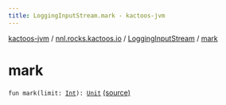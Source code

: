 ```yaml
---
title: LoggingInputStream.mark - kactoos-jvm
---
```


[kactoos-jvm](../../index.html) / [nnl.rocks.kactoos.io](../index.html) / [LoggingInputStream](index.html) / [mark](./mark.html)

# mark

`fun mark(limit: `[`Int`](https://kotlinlang.org/api/latest/jvm/stdlib/kotlin/-int/index.html)`): `[`Unit`](https://kotlinlang.org/api/latest/jvm/stdlib/kotlin/-unit/index.html) [(source)](https://github.com/neonailol/kactoos/blob/master/kactoos-jvm/src/main/kotlin/nnl/rocks/kactoos/io/LoggingInputStream.kt#L115)